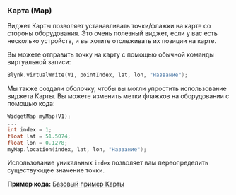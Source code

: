
### Карта (Map)

Виджет Карты позволяет устанавливать точки/флажки на карте со стороны оборудования. Это очень полезный виджет, если у вас есть несколько устройств, и вы хотите отслеживать их позиции на карте.

Вы можете отправить точку на карту с помощью обычной команды виртуальной записи:

```cpp
Blynk.virtualWrite(V1, pointIndex, lat, lon, "Название");
```

Мы также создали оболочку, чтобы вы могли упростить использование виджета Карты.
Вы можете изменить метки флажков на оборудовании с помощью кода:

```cpp
WidgetMap myMap(V1);
...
int index = 1;
float lat = 51.5074;
float lon = 0.1278;
myMap.location(index, lat, lon, "Название");
```

Использование уникальных ```index``` позволяет вам переопределить существующее значение точки.

**Пример кода:** [Базовый пример Карты](https://github.com/blynkkk/blynk-library/blob/master/examples/Widgets/Map/Map.ino)
